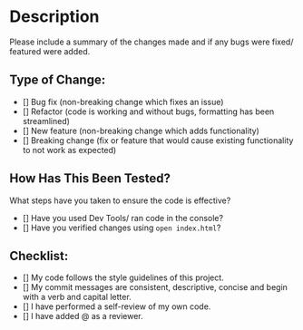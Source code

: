 # Description

Please include a summary of the changes made and if any bugs were fixed/ featured were added.

## Type of Change:

- [] Bug fix (non-breaking change which fixes an issue)
- [] Refactor (code is working and without bugs, formatting has been streamlined)
- [] New feature (non-breaking change which adds functionality)
- [] Breaking change (fix or feature that would cause existing functionality to not work as expected)

## How Has This Been Tested?

What steps have you taken to ensure the code is effective?
- [] Have you used Dev Tools/ ran code in the console?
- [] Have you verified changes using `open index.html`?

## Checklist:

- [] My code follows the style guidelines of this project.
- [] My commit messages are consistent, descriptive, concise and begin with a verb and capital letter.
- [] I have performed a self-review of my own code.
- [] I have added @ as a reviewer. 